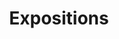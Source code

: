 ---
title: Expositions
image: /categories/expo1.jpg

# Badge style
style:
    background: "#2a9d8f"
    color: "#fff"
---